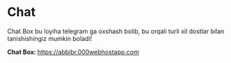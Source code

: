 # Chat
Chat Box bu loyiha telegram ga oxshash bolib, bu orqali turli xil dostlar bilan tanishishingiz mumkin boladi!

<b>Chat Box: </b> https://abbibr.000webhostapp.com
